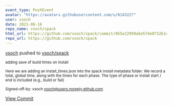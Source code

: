 ```yaml
---
event_type: PushEvent
avatar: "https://avatars.githubusercontent.com/u/814322?"
user: vsoch
date: 2021-06-16
repo_name: vsoch/spack
html_url: https://github.com/vsoch/spack/commit/055e22999abe57de0732b1e145ff88de0183caa9
repo_url: https://github.com/vsoch/spack
---
```


<a href='https://github.com/vsoch' target='_blank'>vsoch</a> pushed to <a href='https://github.com/vsoch/spack' target='_blank'>vsoch/spack</a>

<small>adding save of build times on install

Here we are adding an install_times.json into the spack install metadata folder.
We record a total, global time, along with the times for each phase. The type
of phase or install start / end is included (e.g., build or fail)

Signed-off-by: vsoch <vsoch@users.noreply.github.com></small>

<a href='https://github.com/vsoch/spack/commit/055e22999abe57de0732b1e145ff88de0183caa9' target='_blank'>View Commit</a>